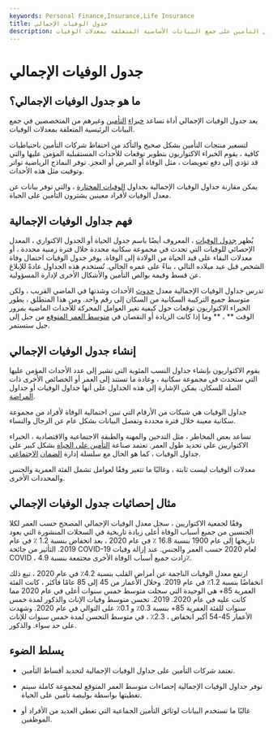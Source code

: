 ```yaml
---
keywords: Personal Finance,Insurance,Life Insurance
title: جدول الوفيات الإجمالي
description: جدول الوفيات الإجمالي هو أداة تساعد الاكتواريين وغيرهم من المتخصصين في التأمين على جمع البيانات الأساسية المتعلقة بمعدلات الوفيات.
---
```


# جدول الوفيات الإجمالي
## ما هو جدول الوفيات الإجمالي؟

يعد جدول الوفيات الإجمالي أداة تساعد [خبراء](/actuary) [التأمين](/actuary) وغيرهم من المتخصصين في جمع البيانات الرئيسية المتعلقة بمعدلات الوفيات.

لتسعير منتجات التأمين بشكل صحيح والتأكد من احتفاظ شركات التأمين باحتياطيات كافية ، يقوم الخبراء الاكتواريون بتطوير توقعات للأحداث المستقبلية المؤمن عليها والتي قد تؤدي إلى دفع تعويضات ، مثل الوفاة أو المرض أو العجز. توفر النماذج الرياضية تواتر وتوقيت مثل هذه الأحداث.

يمكن مقارنة جداول الوفيات الإجمالية بجداول [الوفيات المختارة](/select-mortality-table) ، والتي توفر بيانات عن معدل الوفيات لأفراد معينين يشترون التأمين على الحياة.

## فهم جداول الوفيات الإجمالية

يُظهر [جدول الوفيات](/mortality-table) ، المعروف أيضًا باسم جدول الحياة أو الجدول الاكتواري ، المعدل الإحصائي للوفيات التي تحدث في مجموعة سكانية محددة خلال فترة زمنية محددة ، أو معدلات البقاء على قيد الحياة من الولادة إلى الوفاة. يوفر جدول الوفيات احتمال وفاة الشخص قبل عيد ميلاده التالي ، بناءً على عمره الحالي. تُستخدم هذه الجداول عادةً للإبلاغ عن قسط وقيمة بوالص التأمين والأشكال الأخرى لإدارة المسؤولية.

تدرس جداول الوفيات الإجمالية معدل [حدوث](/incidence-rate) الأحداث وشدتها في الماضي القريب ، ولكن متوسط جميع التركيبة السكانية من السكان إلى رقم واحد. ومن هذا المنطلق ، يطور الخبراء الاكتواريون توقعات حول كيفية تغير العوامل المحركة للأحداث الماضية بمرور الوقت ** ، ** وما إذا كانت الزيادة أو النقصان في [متوسط العمر المتوقع](/lifeexpectancy) من جيل إلى جيل ستستمر.

## إنشاء جدول الوفيات الإجمالي

يقوم الاكتواريون بإنشاء جداول النسب المئوية التي تشير إلى عدد الأحداث المؤمن عليها التي ستحدث في مجموعة سكانية ، وعادة ما تستند إلى العمر أو الخصائص الأخرى ذات الصلة للسكان. يمكن الإشارة إلى هذه الجداول على أنها جداول الوفيات أو جداول [المراضة](/morbidity-rate).

جداول الوفيات هي شبكات من الأرقام التي تبين احتمالية الوفاة لأفراد من مجموعة سكانية معينة خلال فترة محددة وتفصل البيانات بشكل عام عن الرجال والنساء.

تساعد بعض المخاطر ، مثل التدخين والمهنة والطبقة الاجتماعية والاقتصادية ، الخبراء الاكتواريين على تحديد طول العمر. تعتمد صناعة [التأمين على الحياة](/lifeinsurance) بشكل كبير على جداول الوفيات ، كما هو الحال مع سلسلة إدارة [الضمان](/ssa) [الاجتماعي](/ssa).

معدلات الوفيات ليست ثابتة ، وغالبًا ما تتغير وفقًا لعوامل تشمل الفئة العمرية والجنس والمحددات الأخرى.

## مثال إحصائيات جدول الوفيات الإجمالي

وفقًا لجمعية الاكتواريين ، سجل معدل الوفيات الإجمالي المصحح حسب العمر لكلا الجنسين من جميع أسباب الوفاة أعلى زيادة تاريخية في السجلات المنشورة التي يعود تاريخها إلى عام 1900 بنسبة 16.8 ٪ في عام 2020 ، بعد انخفاض بنسبة 1.2 ٪ في عام 2019. التأثير من جائحة COVID-19 لعام 2020 حسب العمر والجنس. عند إزالة وفيات COVID ، زادت جميع أسباب الوفاة الأخرى مجتمعة بنسبة 4.9٪.

ارتفع معدل الوفيات الناجمة عن أمراض القلب بنسبة 4.2٪ في عام 2020 ، تبع ذلك انخفاضًا بنسبة 1.2٪ في عام 2019. وخلال الأعمار من 45 إلى 85 عامًا فأكثر ، كانت الفئة العمرية 85+ هي الوحيدة التي سجلت متوسط خمس سنوات أعلى في عام 2020 مما كانت عليه في عام 2020. 2019. تحسن متوسط وفيات الإناث والذكور لمدة خمس سنوات للفئة العمرية 85+ بنسبة 0.3٪ و 0.1٪ على التوالي في عام 2020. وشهدت الأعمار 45-54 أكبر انخفاض ، 2.3٪ ، في متوسط التحسن لمدة خمس سنوات للإناث على حد سواء. والذكور.

## يسلط الضوء

- تعتمد شركات التأمين على جداول الوفيات الإجمالية لتحديد أقساط التأمين.

- توفر جداول الوفيات الإجمالية إحصاءات متوسط العمر المتوقع لمجموعة كاملة سيتم تغطيتها بواسطة بوليصة تأمين على الحياة.

- غالبًا ما تستخدم البيانات لوثائق التأمين الجماعية التي تغطي العديد من الأفراد أو الموظفين.

